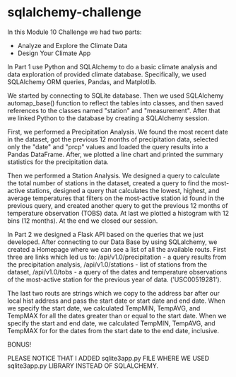 # sqlalchemy-challenge

In this Module 10 Challenge we had two parts: 

- Analyze and Explore the Climate Data
- Design Your Climate App



In Part 1 use Python and SQLAlchemy to do a basic climate analysis and data exploration 
of provided climate database. Specifically, we used SQLAlchemy ORM queries, Pandas, and Matplotlib. 

We started by connecting to SQLite database. Then we used SQLAlchemy automap_base() function to reflect the tables into classes, 
and then saved references to the classes named "station" and "measurement".
After that we linked Python to the database by creating a SQLAlchemy session.

First, we performed a Precipitation Analysis. We found the most recent date in the dataset, 
got the previous 12 months of precipitation data, selected only the "date" and "prcp" values and loaded the query results into a 
Pandas DataFrame. After, we plotted a line chart and printed the summary statistics for the precipitation data.

Then we performed a Station Analysis. We designed a query to calculate the total number of stations in the dataset, created a query
to find the most-active stations, designed a query that calculates the lowest, highest, and average temperatures that filters 
on the most-active station id found in the previous query, and created another query to get the previous 12 months 
of temperature observation (TOBS) data. At last we plotted a histogram with 12 bins (12 months).
At the end we closed our session. 



In Part 2 we designed a Flask API based on the queries that we just developed. After connecting to our Data Base by using SQLalchemy, 
we created a Homepage where we can see a list of all the available routs. First three are links which led us to:
/api/v1.0/precipitation - a query results from the precipitation analysis,
/api/v1.0/stations - list of stations from the dataset,
/api/v1.0/tobs - a query of the dates and temperature observations of the most-active station for the previous year of data. ('USC00519281').

The last two routs are strings which we copy to the address bar after our local hist address and pass the start date 
or start date and end date.
When we specify the start date, we calculated TempMIN, TempAVG, and TempMAX for all the dates greater than or equal to the start date.
When we specify the start and end date, we calculated TempMIN, TempAVG, and TempMAX for for the dates 
from the start date to the end date, inclusive.



BONUS! 

PLEASE NOTICE THAT I ADDED sqlite3app.py FILE WHERE WE USED sqlite3app.py LIBRARY INSTEAD OF SQLALCHEMY. 


